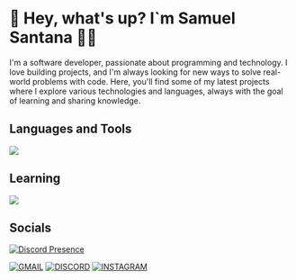 # 👋 Hey, what's up? I`m Samuel Santana 👨‍💻

I'm a software developer, passionate about programming and technology. I love building projects, and I'm always looking for new ways to solve real-world problems with code. Here, you'll find some of my latest projects where I explore various technologies and languages, always with the goal of learning and sharing knowledge.

## Languages and Tools

<img src="https://skillicons.dev/icons?i=html,css,js,nodejs,mongodb,express" />

## Learning

<img src="https://skillicons.dev/icons?i=firebase,nest,typescript" />

## Socials
[![Discord Presence](https://lanyard.cnrad.dev/api/856645085889167411)](https://discord.com/users/856645085889167411)

[![GMAIL](https://skillicons.dev/icons?i=gmail)](mailto:sionff4@gmail.com)
[![DISCORD](https://skillicons.dev/icons?i=discord)](https://discord.com/users/856645085889167411)
[![INSTAGRAM](https://skillicons.dev/icons?i=instagram)](https://www.instagram.com/samuel_sntn9)
